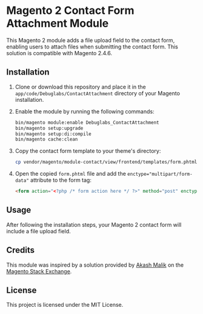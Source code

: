 # Magento 2 Contact Form Attachment Module

This Magento 2 module adds a file upload field to the contact form, enabling users to attach files when submitting the contact form. This solution is compatible with Magento 2.4.6.

## Installation

1. Clone or download this repository and place it in the `app/code/Debuglabs/ContactAttachment` directory of your Magento installation.

2. Enable the module by running the following commands:
    ```bash
    bin/magento module:enable Debuglabs_ContactAttachment
    bin/magento setup:upgrade
    bin/magento setup:di:compile
    bin/magento cache:clean
    ```

3. Copy the contact form template to your theme's directory:
    ```bash
    cp vendor/magento/module-contact/view/frontend/templates/form.phtml app/design/frontend/<VENDOR_NAME>/<YOUR_THEME>/Magento_Contact/templates/form.phtml
    ```

4. Open the copied `form.phtml` file and add the `enctype="multipart/form-data"` attribute to the form tag:
    ```html
    <form action="<?php /* form action here */ ?>" method="post" enctype="multipart/form-data">
    ```

## Usage

After following the installation steps, your Magento 2 contact form will include a file upload field.

## Credits

This module was inspired by a solution provided by [Akash Malik](https://magento.stackexchange.com/users/98321/akashmalik) on the [Magento Stack Exchange](https://magento.stackexchange.com/questions/304090/magento-2-3-3-add-file-upload-field-to-contact-page).

## License

This project is licensed under the MIT License.
